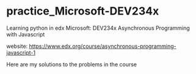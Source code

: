# practice_Microsoft-DEV234x

Learning python in edx Microsoft: DEV234x Asynchronous Programming with Javascript

website: https://www.edx.org/course/asynchronous-programming-javascript-1

Here are my solutions to the problems in the course
